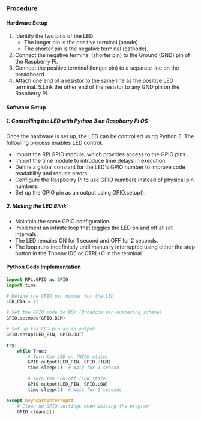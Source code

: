 ### Procedure 

#### Hardware Setup
1. Identify the two pins of the LED:
   - The longer pin is the positive terminal (anode).
   - The shorter pin is the negative terminal (cathode).
2. Connect the negative terminal (shorter pin) to the Ground (GND) pin of the Raspberry Pi.
3. Connect the positive terminal (longer pin) to a separate line on the breadboard.
4. Attach one end of a resistor to the same line as the positive LED terminal.
5.Link the other end of the resistor to any GND pin on the Raspberry Pi.

#### Software Setup

##### 1. Controlling the LED with Python 3 on Raspberry Pi OS
Once the hardware is set up, the LED can be controlled using Python 3. The following process enables LED control:

- Import the RPi.GPIO module, which provides access to the GPIO pins.
- Import the time module to introduce time delays in execution.
- Define a global constant for the LED's GPIO number to improve code readability and reduce errors.
- Configure the Raspberry Pi to use GPIO numbers instead of physical pin numbers.
- Set up the GPIO pin as an output using GPIO.setup().

##### 2. Making the LED Blink
- Maintain the same GPIO configuration.
- Implement an infinite loop that toggles the LED on and off at set intervals.
- The LED remains ON for 1 second and OFF for 2 seconds.
- The loop runs indefinitely until manually interrupted using either the stop button in the Thonny IDE or CTRL+C in the terminal.

#### Python Code Implementation

```python
import RPi.GPIO as GPIO
import time

# Define the GPIO pin number for the LED
LED_PIN = 17

# Set the GPIO mode to BCM (Broadcom pin-numbering scheme)
GPIO.setmode(GPIO.BCM)

# Set up the LED pin as an output
GPIO.setup(LED_PIN, GPIO.OUT)

try:
    while True:
        # Turn the LED on (HIGH state)
        GPIO.output(LED_PIN, GPIO.HIGH)
        time.sleep(1)  # Wait for 1 second

        # Turn the LED off (LOW state)
        GPIO.output(LED_PIN, GPIO.LOW)
        time.sleep(2)  # Wait for 2 seconds

except KeyboardInterrupt:
    # Clean up GPIO settings when exiting the program
    GPIO.cleanup()
```
